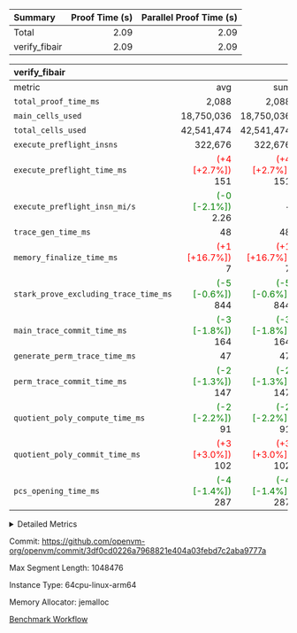 | Summary | Proof Time (s) | Parallel Proof Time (s) |
|:---|---:|---:|
| Total |  2.09 |  2.09 |
| verify_fibair |  2.09 |  2.09 |


| verify_fibair |||||
|:---|---:|---:|---:|---:|
|metric|avg|sum|max|min|
| `total_proof_time_ms ` |  2,088 |  2,088 |  2,088 |  2,088 |
| `main_cells_used     ` |  18,750,036 |  18,750,036 |  18,750,036 |  18,750,036 |
| `total_cells_used    ` |  42,541,474 |  42,541,474 |  42,541,474 |  42,541,474 |
| `execute_preflight_insns` |  322,676 |  322,676 |  322,676 |  322,676 |
| `execute_preflight_time_ms` | <span style='color: red'>(+4 [+2.7%])</span> 151 | <span style='color: red'>(+4 [+2.7%])</span> 151 | <span style='color: red'>(+4 [+2.7%])</span> 151 | <span style='color: red'>(+4 [+2.7%])</span> 151 |
| `execute_preflight_insn_mi/s` | <span style='color: green'>(-0 [-2.1%])</span> 2.26 | -          | <span style='color: green'>(-0 [-2.1%])</span> 2.26 | <span style='color: green'>(-0 [-2.1%])</span> 2.26 |
| `trace_gen_time_ms   ` |  48 |  48 |  48 |  48 |
| `memory_finalize_time_ms` | <span style='color: red'>(+1 [+16.7%])</span> 7 | <span style='color: red'>(+1 [+16.7%])</span> 7 | <span style='color: red'>(+1 [+16.7%])</span> 7 | <span style='color: red'>(+1 [+16.7%])</span> 7 |
| `stark_prove_excluding_trace_time_ms` | <span style='color: green'>(-5 [-0.6%])</span> 844 | <span style='color: green'>(-5 [-0.6%])</span> 844 | <span style='color: green'>(-5 [-0.6%])</span> 844 | <span style='color: green'>(-5 [-0.6%])</span> 844 |
| `main_trace_commit_time_ms` | <span style='color: green'>(-3 [-1.8%])</span> 164 | <span style='color: green'>(-3 [-1.8%])</span> 164 | <span style='color: green'>(-3 [-1.8%])</span> 164 | <span style='color: green'>(-3 [-1.8%])</span> 164 |
| `generate_perm_trace_time_ms` |  47 |  47 |  47 |  47 |
| `perm_trace_commit_time_ms` | <span style='color: green'>(-2 [-1.3%])</span> 147 | <span style='color: green'>(-2 [-1.3%])</span> 147 | <span style='color: green'>(-2 [-1.3%])</span> 147 | <span style='color: green'>(-2 [-1.3%])</span> 147 |
| `quotient_poly_compute_time_ms` | <span style='color: green'>(-2 [-2.2%])</span> 91 | <span style='color: green'>(-2 [-2.2%])</span> 91 | <span style='color: green'>(-2 [-2.2%])</span> 91 | <span style='color: green'>(-2 [-2.2%])</span> 91 |
| `quotient_poly_commit_time_ms` | <span style='color: red'>(+3 [+3.0%])</span> 102 | <span style='color: red'>(+3 [+3.0%])</span> 102 | <span style='color: red'>(+3 [+3.0%])</span> 102 | <span style='color: red'>(+3 [+3.0%])</span> 102 |
| `pcs_opening_time_ms ` | <span style='color: green'>(-4 [-1.4%])</span> 287 | <span style='color: green'>(-4 [-1.4%])</span> 287 | <span style='color: green'>(-4 [-1.4%])</span> 287 | <span style='color: green'>(-4 [-1.4%])</span> 287 |



<details>
<summary>Detailed Metrics</summary>

|  | vm.create_initial_state_time_ms | verify_program_compile_ms | verify_fibair_time_ms | total_cells | stark_prove_excluding_trace_time_ms | quotient_poly_compute_time_ms | quotient_poly_commit_time_ms | perm_trace_commit_time_ms | pcs_opening_time_ms | main_trace_commit_time_ms |
| --- | --- | --- | --- | --- | --- | --- | --- | --- | --- |
|  | 0 | 7 | 2,088 | 65,536 | 37 | 1 | 6 | 0 | 21 | 7 | 

| air_name | rows | quotient_deg | main_cols | interactions | constraints | cells |
| --- | --- | --- | --- | --- | --- | --- |
| AccessAdapterAir<2> |  | 2 |  | 5 | 12 |  | 
| AccessAdapterAir<4> |  | 2 |  | 5 | 12 |  | 
| AccessAdapterAir<8> |  | 2 |  | 5 | 12 |  | 
| FibonacciAir | 32,768 | 1 | 2 |  | 5 | 65,536 | 
| FriReducedOpeningAir |  | 2 |  | 39 | 71 |  | 
| JalRangeCheckAir |  | 2 |  | 9 | 14 |  | 
| NativePoseidon2Air<BabyBearParameters>, 1> |  | 2 |  | 136 | 572 |  | 
| PhantomAir |  | 2 |  | 3 | 5 |  | 
| ProgramAir |  | 1 |  | 1 | 4 |  | 
| VariableRangeCheckerAir |  | 1 |  | 1 | 4 |  | 
| VmAirWrapper<AluNativeAdapterAir, FieldArithmeticCoreAir> |  | 2 |  | 15 | 27 |  | 
| VmAirWrapper<BranchNativeAdapterAir, BranchEqualCoreAir<1> |  | 2 |  | 11 | 25 |  | 
| VmAirWrapper<NativeAdapterAir<2, 0>, PublicValuesCoreAir> |  | 2 |  | 11 | 29 |  | 
| VmAirWrapper<NativeLoadStoreAdapterAir<1>, NativeLoadStoreCoreAir<1> |  | 2 |  | 15 | 20 |  | 
| VmAirWrapper<NativeLoadStoreAdapterAir<4>, NativeLoadStoreCoreAir<4> |  | 2 |  | 15 | 20 |  | 
| VmAirWrapper<NativeVectorizedAdapterAir<4>, FieldExtensionCoreAir> |  | 2 |  | 15 | 27 |  | 
| VmConnectorAir |  | 2 |  | 5 | 11 |  | 
| VolatileBoundaryAir |  | 2 |  | 7 | 19 |  | 

| group | vm.reset_state_time_ms | trace_gen_time_ms | total_proof_time_ms | total_cells_used | total_cells | system_trace_gen_time_ms | stark_prove_excluding_trace_time_ms | single_trace_gen_time_ms | quotient_poly_compute_time_ms | quotient_poly_commit_time_ms | perm_trace_commit_time_ms | pcs_opening_time_ms | memory_finalize_time_ms | main_trace_commit_time_ms | main_cells_used | generate_perm_trace_time_ms | fri.log_blowup | execute_preflight_time_ms | execute_preflight_insns | execute_preflight_insn_mi/s |
| --- | --- | --- | --- | --- | --- | --- | --- | --- | --- | --- | --- | --- | --- | --- | --- | --- | --- | --- | --- | --- |
| verify_fibair | 0 | 48 | 2,088 | 42,541,474 | 62,474,410 | 48 | 844 | 0 | 91 | 102 | 147 | 287 | 7 | 164 | 18,750,036 | 47 | 1 | 151 | 322,676 | 2.26 | 

| group | air_name | rows | prep_cols | perm_cols | main_cols | cells |
| --- | --- | --- | --- | --- | --- | --- |
| verify_fibair | AccessAdapterAir<2> | 131,072 |  | 16 | 11 | 3,538,944 | 
| verify_fibair | AccessAdapterAir<4> | 65,536 |  | 16 | 13 | 1,900,544 | 
| verify_fibair | AccessAdapterAir<8> | 128 |  | 16 | 17 | 4,224 | 
| verify_fibair | FriReducedOpeningAir | 2,048 |  | 84 | 27 | 227,328 | 
| verify_fibair | JalRangeCheckAir | 32,768 |  | 28 | 12 | 1,310,720 | 
| verify_fibair | NativePoseidon2Air<BabyBearParameters>, 1> | 32,768 |  | 312 | 398 | 23,265,280 | 
| verify_fibair | PhantomAir | 16,384 |  | 12 | 6 | 294,912 | 
| verify_fibair | ProgramAir | 8,192 |  | 8 | 10 | 147,456 | 
| verify_fibair | VariableRangeCheckerAir | 262,144 | 2 | 8 | 1 | 2,359,296 | 
| verify_fibair | VmAirWrapper<AluNativeAdapterAir, FieldArithmeticCoreAir> | 262,144 |  | 36 | 29 | 17,039,360 | 
| verify_fibair | VmAirWrapper<BranchNativeAdapterAir, BranchEqualCoreAir<1> | 32,768 |  | 28 | 23 | 1,671,168 | 
| verify_fibair | VmAirWrapper<NativeLoadStoreAdapterAir<1>, NativeLoadStoreCoreAir<1> | 65,536 |  | 40 | 21 | 3,997,696 | 
| verify_fibair | VmAirWrapper<NativeLoadStoreAdapterAir<4>, NativeLoadStoreCoreAir<4> | 32,768 |  | 40 | 27 | 2,195,456 | 
| verify_fibair | VmAirWrapper<NativeVectorizedAdapterAir<4>, FieldExtensionCoreAir> | 32,768 |  | 36 | 38 | 2,424,832 | 
| verify_fibair | VmConnectorAir | 2 | 1 | 16 | 5 | 42 | 
| verify_fibair | VolatileBoundaryAir | 65,536 |  | 20 | 12 | 2,097,152 | 

| group | trace_height_constraint | weighted_sum | threshold |
| --- | --- | --- | --- |
| verify_fibair | 0 | 1,085,444 | 2,013,265,921 | 
| verify_fibair | 1 | 5,411,200 | 2,013,265,921 | 
| verify_fibair | 2 | 542,722 | 2,013,265,921 | 
| verify_fibair | 3 | 5,476,612 | 2,013,265,921 | 
| verify_fibair | 4 | 65,536 | 2,013,265,921 | 
| verify_fibair | 5 | 12,851,850 | 2,013,265,921 | 

| trace_height_constraint | threshold |
| --- | --- |
| 0 | 2,013,265,921 | 

</details>


Commit: https://github.com/openvm-org/openvm/commit/3df0cd0226a7968821e404a03febd7c2aba9777a

Max Segment Length: 1048476

Instance Type: 64cpu-linux-arm64

Memory Allocator: jemalloc

[Benchmark Workflow](https://github.com/openvm-org/openvm/actions/runs/17023846740)
